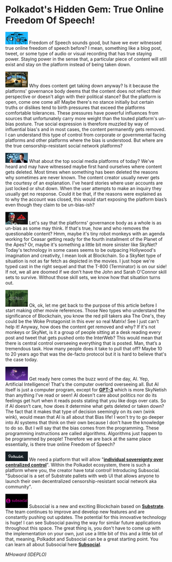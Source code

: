 # Polkadot's Hidden Gem: True Online Freedom Of Speech!

<img src="https://github.com/ideplo/polkadotspace/blob/master/images/freedom_of_the_press.png?raw=true" alt="Freedom" width="70px" />  Freedom of Speech sounds good, but have we ever witnessed true online freedom of speech before? I mean, something like a blog post, tweet, or some type of audio or visual recording that has true staying power. Staying power in the sense that, a particular piece of content will still exist and stay on the platform instead of being taken down. 

<img src="https://github.com/ideplo/polkadotspace/blob/master/images/Control.jpg?raw=true" alt="Control" width="70px" />  Why does content get taking down anyway? Is it because the platforms' governance body deems that the content does not reflect their perspective or doesn't align with their political stance? But the platform is open, come one come all! Maybe there's no stance initially but certain truths or dislikes tend to birth pressures that exceed the platforms comfortable tolerances. These pressures have powerful influences from sources that unfortunately carry more weight than the touted platform's un-bias posture. True social expression is therefore muzzled by way of influential bias's and in most cases, the content permanently gets removed. I can understand this type of control from corporate or governmental facing platforms and other platforms where the bias is understood. But where are the true censorship-resistant social network platforms?

<img src="https://github.com/ideplo/polkadotspace/blob/master/images/SocialMedia.png?raw=true" alt="Social Media" width="70px" />  What about the top social media platforms of today? We've heard and may have witnessed maybe first hand ourselves where content gets deleted. Most times when something has been deleted the reasons why sometimes are never known. The content creator usually never gets the courtesy of an explanation. I've heard stories where user accounts are just locked or shut down. When the user attempts to make an inquiry they usually get no response. Could it be that, if the reasons were explained as to why the account was closed, this would start exposing the platform bias’s even though they claim to be un-bias-ish?

<img src="https://github.com/ideplo/polkadotspace/blob/master/images/Skynet.jpg?raw=true" alt="SkyNet" width="70px" />  Let's say that the platforms' governance body as a whole is as un-bias as some may think. If that's true, how and who removes the questionable content? Hmm, maybe it's tiny robot monkeys with an agenda working for Ceasar getting ready for the fourth installment of the Planet of the Apes? Or, maybe it's something a little bit more sinister like SkyNet? Today's technology in some cases seems to be outpacing Hollywood's imagination and creativity, I mean look at Blockchain. So a SkyNet type of situation is not as far fetch as depicted in the movies. I just hope we're typed cast in the right sequel and that the T-800 (Terminator) is on our side! If not, we all are doomed if we don't have the John and Sarah O'Connor skill sets to survive. Without those skill sets, we know how that situation turns out. 

<img src="https://github.com/ideplo/polkadotspace/blob/master/images/Centralize_Fade.jpg?raw=true" alt="Control" width="70px" />  Ok, ok, let me get back to the purpose of this article before I start making other movie references. Those Neo types who understand the significance of Blockchain, you know the red pill takers aka The One's, they could be the Woke Protagonist in this ever so real Matrix! See I just can't help it! Anyway, how does the content get removed and why? If it's not monkeys or SkyNet, is it a group of people sitting at a desk reading every post and tweet that gets pushed onto the InterWeb? This would mean that there is central control overseeing everything that is posted. Man, that’s a tremendous task. How many people does it take to pull that off? Maybe 10 to 20 years ago that was the de-facto protocol but it is hard to believe that's the case today.

<img src="https://github.com/ideplo/polkadotspace/blob/master/images/AI.png?raw=true" alt="AI" width="70px" />  Get ready here comes the buzz word of the day, AI. Yep, Artificial Intelligence! That's the computer overlord overseeing all. But AI itself is just a computer program, except for **[GPT-3](https://openai.com/blog/openai-licenses-gpt-3-technology-to-microsoft/)** which is more SkyNetish than anything I've read or seen! AI doesn't care about politics nor do its feelings get hurt when it reads posts stating that you like dogs over cats.  So if AI doesn’t care, how does it determine what gets deleted or taken down? The fact that it makes that type of decision seemingly on its own (wink wink), would mean that AI is all about that Bias life! I won't try to go deeper into AI systems that think on their own because I don't have the knowledge to do so. But I will say that the bias comes from the programming. These programming instructions are called algorithms. Algorithms just happen to be programmed by people! Therefore we are back at the same place essentially, is there true online Freedom of Speech? 

<img src="https://github.com/ideplo/polkadotspace/blob/master/images/Polkadot_dark.png?raw=true" alt="Polkadot" width="70px" />  We need a platform that will allow "**[individual sovereignty over centralized control](https://polkadot.network/Polkadot-lightpaper.pdf)**". Within the Polkadot ecosystem, there is such a platform where you, the creator have total control! Introducing Subsocial. "Subsocial is a set of Substrate pallets with web UI that allows anyone to launch their own decentralized censorship-resistant social network aka community".

<img src="https://github.com/ideplo/polkadotspace/blob/master/images/SubSocialBlack.png?raw=true" alt="Subsocial" width="70px" />  Subsocial is a new and exciting Blockchain based on **[Substrate](https://www.parity.io/substrate/)**. The team continues to improve and develop new features and are constantly pushing out updates. The potential for this innovative technology is huge! I can see Subsocial paving the way for similar future applications throughout this space. The great thing is, you don't have to come up with the implementation on your own, just use a little bit of this and a little bit of that, meaning, Polkadot and Subsocial can be a great starting point. You can learn all about Subsocial here **[Subsocial](https://subsocial.network/)**.

*MHoward (IDEPLO)*
